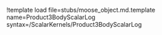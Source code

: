 !template load file=stubs/moose_object.md.template name=Product3BodyScalarLog syntax=/ScalarKernels/Product3BodyScalarLog